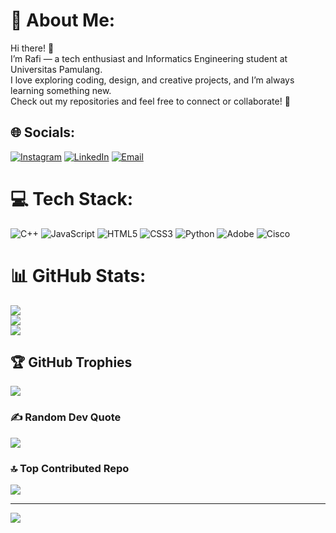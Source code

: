 # 💫 About Me:
Hi there! 👋<br>I’m Rafi — a tech enthusiast and Informatics Engineering student at Universitas Pamulang.<br>I love exploring coding, design, and creative projects, and I’m always learning something new.<br>Check out my repositories and feel free to connect or collaborate! 🚀


## 🌐 Socials:
[![Instagram](https://img.shields.io/badge/Instagram-%23E4405F.svg?logo=Instagram&logoColor=white)](https://www.instagram.com/rffadhil_/)
[![LinkedIn](https://img.shields.io/badge/LinkedIn-%230077B5.svg?logo=linkedin&logoColor=white)](https://www.linkedin.com/in/rafi-fadhil-amanullah-0b1412326/)
[![Email](https://img.shields.io/badge/Email-D14836?logo=gmail&logoColor=white)](mailto:raficoding8@gmail.com)


# 💻 Tech Stack:
![C++](https://img.shields.io/badge/c++-%2300599C.svg?style=for-the-badge&logo=c%2B%2B&logoColor=white) ![JavaScript](https://img.shields.io/badge/javascript-%23323330.svg?style=for-the-badge&logo=javascript&logoColor=%23F7DF1E) ![HTML5](https://img.shields.io/badge/html5-%23E34F26.svg?style=for-the-badge&logo=html5&logoColor=white) ![CSS3](https://img.shields.io/badge/css3-%231572B6.svg?style=for-the-badge&logo=css3&logoColor=white) ![Python](https://img.shields.io/badge/python-3670A0?style=for-the-badge&logo=python&logoColor=ffdd54) ![Adobe](https://img.shields.io/badge/adobe-%23FF0000.svg?style=for-the-badge&logo=adobe&logoColor=white) ![Cisco](https://img.shields.io/badge/cisco-%23049fd9.svg?style=for-the-badge&logo=cisco&logoColor=black)
# 📊 GitHub Stats:
![](https://github-readme-stats.vercel.app/api?username=rffadhil&theme=dark&hide_border=true&include_all_commits=false&count_private=false)<br/>
![](https://nirzak-streak-stats.vercel.app/?user=rffadhil&theme=dark&hide_border=true)<br/>
![](https://github-readme-stats.vercel.app/api/top-langs/?username=rffadhil&theme=dark&hide_border=true&include_all_commits=false&count_private=false&layout=compact)

## 🏆 GitHub Trophies
![](https://github-profile-trophy.vercel.app/?username=rffadhil&theme=radical&no-frame=true&no-bg=true&margin-w=4)

### ✍️ Random Dev Quote
![](https://quotes-github-readme.vercel.app/api?type=vetical&theme=radical)

### 🔝 Top Contributed Repo
![](https://github-contributor-stats.vercel.app/api?username=rffadhil&limit=5&theme=dark&combine_all_yearly_contributions=true)

---
[![](https://visitcount.itsvg.in/api?id=rffadhil&icon=0&color=1)](https://visitcount.itsvg.in)

<!-- Proudly created with GPRM ( https://gprm.itsvg.in ) -->
